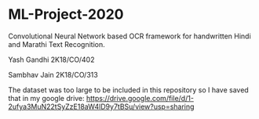 # ML-Project-2020
Convolutional Neural Network based OCR framework for handwritten Hindi and Marathi Text Recognition.


Yash Gandhi 2K18/CO/402

Sambhav Jain 2K18/CO/313


The dataset was too large to be included in this repository so I have saved that in my google drive:
https://drive.google.com/file/d/1-2ufya3MuN22tSyZzE18aW4lD9y7tBSu/view?usp=sharing

